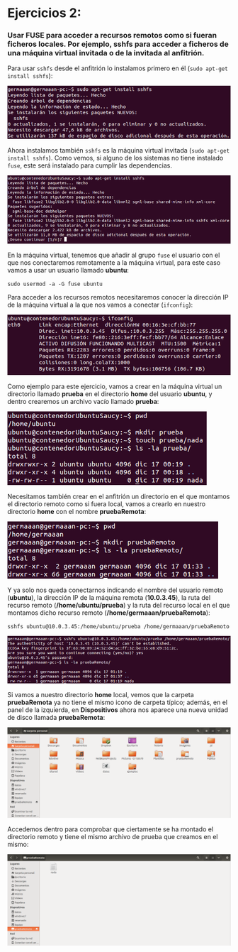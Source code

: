# Ejercicios 2:
### Usar FUSE para acceder a recursos remotos como si fueran ficheros locales. Por ejemplo, sshfs para acceder a ficheros de una máquina virtual invitada o de la invitada al anfitrión. 

Para usar `sshfs` desde el anfitrión lo instalamos primero en él (`sudo apt-get install sshfs`):

![eje02_img01](imagenes/eje02_img01.png)

Ahora instalamos también `sshfs` es la máquina virtual invitada (`sudo apt-get install sshfs`). Como vemos, si alguno de los sistemas no tiene instalado `fuse`, este será instalado para cumplir las dependencias.

![eje02_img02](imagenes/eje02_img02.png)

En la máquina virtual, tenemos que añadir al grupo `fuse` el usuario con el que nos conectaremos remotamente a la máquina virtual, para este caso vamos a usar un usuario llamado **ubuntu**:

```
sudo usermod -a -G fuse ubuntu
```

Para acceder a los recursos remotos necesitaremos conocer la dirección IP de la máquina virtual a la que nos vamos a conectar (`ifconfig`):

![eje02_img03](imagenes/eje02_img03.png)

Como ejemplo para este ejercicio, vamos a crear en la máquina virtual un directorio llamado **prueba** en el directorio **home** del usuario **ubuntu**, y dentro crearemos un archivo vacío llamado **prueba**:

![eje02_img04](imagenes/eje02_img04.png)

Necesitamos también crear en el anfitrión un directorio en el que montamos el directorio remoto como si fuera local, vamos a crearlo en nuestro directorio **home** con el nombre **pruebaRemota**:

![eje02_img05](imagenes/eje02_img05.png)

Y ya solo nos queda conectarnos indicando el nombre del usuario remoto (**ubuntu**), la dirección IP de la máquina remota (**10.0.3.45**), la ruta del recurso remoto (**/home/ubuntu/prueba**) y la ruta del recurso local en el que montamos dicho recurso remoto (**/home/germaaan/pruebaRemota**):

```
sshfs ubuntu@10.0.3.45:/home/ubuntu/prueba /home/germaaan/pruebaRemoto
```

![eje02_img06](imagenes/eje02_img06.png)

Si vamos a nuestro directorio **home** local, vemos que la carpeta **pruebaRemota** ya no tiene el mismo icono de carpeta típico; además, en el panel de la izquierda, en **Dispositivos** ahora nos aparece una nueva unidad de disco llamada **pruebaRemota**:

![eje02_img07](imagenes/eje02_img07.png)

Accedemos dentro para comprobar que ciertamente se ha montado el directorio remoto y tiene el mismo archivo de prueba que creamos en el mismo:

![eje02_img08](imagenes/eje02_img08.png)

